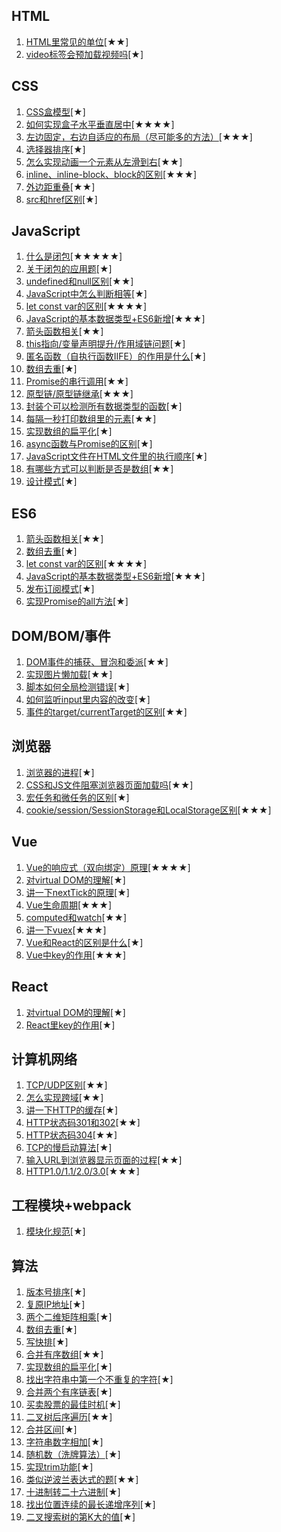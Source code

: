 ## HTML

1.  [HTML里常见的单位](https://github.com/Liqiuyue9597/front-end-interview/issues/20)[★★]
2.  [video标签会预加载视频吗](https://github.com/Liqiuyue9597/front-end-interview/issues/21)[★]

## [](https://github.com/Liqiuyue9597/front-end-interview#css)CSS

1.  [CSS盒模型](https://github.com/Liqiuyue9597/front-end-interview/issues/10)[★]
2.  [如何实现盒子水平垂直居中](https://github.com/Liqiuyue9597/front-end-interview/issues/8)[★★★★]
3.  [左边固定，右边自适应的布局（尽可能多的方法）](https://github.com/Liqiuyue9597/front-end-interview/issues/5)[★★★]
4.  [选择器排序](https://github.com/Liqiuyue9597/front-end-interview/issues/32)[★]
5.  [怎么实现动画一个元素从左滑到右](https://github.com/Liqiuyue9597/front-end-interview/issues/35)[★★]
6.  [inline、inline-block、block的区别](https://github.com/Liqiuyue9597/front-end-interview/issues/42)[★★★]
7.  [外边距重叠](https://github.com/Liqiuyue9597/front-end-interview/issues/54)[★★]
8.  [src和href区别](https://github.com/Liqiuyue9597/front-end-interview/issues/69)[★]

## [](https://github.com/Liqiuyue9597/front-end-interview#javascript)JavaScript

1.  [什么是闭包](https://github.com/Liqiuyue9597/front-end-interview/issues/18)[★★★★★]
2.  [关于闭包的应用题](https://github.com/Liqiuyue9597/front-end-interview/issues/25)[★]
3.  [undefined和null区别](https://github.com/Liqiuyue9597/front-end-interview/issues/17)[★★]
4.  [JavaScript中怎么判断相等](https://github.com/Liqiuyue9597/front-end-interview/issues/16)[★]
5.  [let const var的区别](https://github.com/Liqiuyue9597/front-end-interview/issues/15)[★★★★]
6.  [JavaScript的基本数据类型+ES6新增](https://github.com/Liqiuyue9597/front-end-interview/issues/14)[★★★]
7.  [箭头函数相关](https://github.com/Liqiuyue9597/front-end-interview/issues/7)[★★]
8.  [this指向/变量声明提升/作用域链问题](https://github.com/Liqiuyue9597/front-end-interview/issues/2)[★]
9.  [匿名函数（自执行函数IIFE）的作用是什么](https://github.com/Liqiuyue9597/front-end-interview/issues/24)[★]
10.  [数组去重](https://github.com/Liqiuyue9597/front-end-interview/issues/26)[★]
11.  [Promise的串行调用](https://github.com/Liqiuyue9597/front-end-interview/issues/38)[★★]
12.  [原型链/原型链继承](https://github.com/Liqiuyue9597/front-end-interview/issues/44)[★★★]
13.  [封装个可以检测所有数据类型的函数](https://github.com/Liqiuyue9597/front-end-interview/issues/43)[★]
14.  [每隔一秒打印数组里的元素](https://github.com/Liqiuyue9597/front-end-interview/issues/41)[★★]
15.  [实现数组的扁平化](https://github.com/Liqiuyue9597/front-end-interview/issues/40)[★]
16.  [async函数与Promise的区别](https://github.com/Liqiuyue9597/front-end-interview/issues/39)[★]
17.  [JavaScript文件在HTML文件里的执行顺序](https://github.com/Liqiuyue9597/front-end-interview/issues/45)[★]
18.  [有哪些方式可以判断是否是数组](https://github.com/Liqiuyue9597/front-end-interview/issues/53)[★★]
19.  [设计模式](https://github.com/Liqiuyue9597/front-end-interview/issues/61)[★]

## [](https://github.com/Liqiuyue9597/front-end-interview#es6)ES6

1.  [箭头函数相关](https://github.com/Liqiuyue9597/front-end-interview/issues/7)[★★]
2.  [数组去重](https://github.com/Liqiuyue9597/front-end-interview/issues/26)[★]
3.  [let const var的区别](https://github.com/Liqiuyue9597/front-end-interview/issues/15)[★★★★]
4.  [JavaScript的基本数据类型+ES6新增](https://github.com/Liqiuyue9597/front-end-interview/issues/14)[★★★]
5.  [发布订阅模式](https://github.com/Liqiuyue9597/front-end-interview/issues/66)[★]
6.  [实现Promise的all方法](https://github.com/Liqiuyue9597/front-end-interview/issues/68)[★]

## [](https://github.com/Liqiuyue9597/front-end-interview#dombom%E4%BA%8B%E4%BB%B6)DOM/BOM/事件

1.  [DOM事件的捕获、冒泡和委派](https://github.com/Liqiuyue9597/front-end-interview/issues/33)[★★]
2.  [实现图片懒加载](https://github.com/Liqiuyue9597/front-end-interview/issues/29)[★★]
3.  [脚本如何全局检测错误](https://github.com/Liqiuyue9597/front-end-interview/issues/34)[★]
4.  [如何监听input里内容的改变](https://github.com/Liqiuyue9597/front-end-interview/issues/57)[★]
5.  [事件的target/currentTarget的区别](https://github.com/Liqiuyue9597/front-end-interview/issues/71)[★★]

## [](https://github.com/Liqiuyue9597/front-end-interview#%E6%B5%8F%E8%A7%88%E5%99%A8)浏览器

1.  [浏览器的进程](https://github.com/Liqiuyue9597/front-end-interview/issues/47)[★]
2.  [CSS和JS文件阻塞浏览器页面加载吗](https://github.com/Liqiuyue9597/front-end-interview/issues/46)[★★]
3.  [宏任务和微任务的区别](https://github.com/Liqiuyue9597/front-end-interview/issues/48)[★]
4.  [cookie/session/SessionStorage和LocalStorage区别](https://github.com/Liqiuyue9597/front-end-interview/issues/56)[★★★]

## [](https://github.com/Liqiuyue9597/front-end-interview#vue)Vue

1.  [Vue的响应式（双向绑定）原理](https://github.com/Liqiuyue9597/front-end-interview/issues/13)[★★★★]
2.  [对virtual DOM的理解](https://github.com/Liqiuyue9597/front-end-interview/issues/12)[★]
3.  [讲一下nextTick的原理](https://github.com/Liqiuyue9597/front-end-interview/issues/58)[★]
4.  [Vue生命周期](https://github.com/Liqiuyue9597/front-end-interview/issues/59)[★★★]
5.  [computed和watch](https://github.com/Liqiuyue9597/front-end-interview/issues/60)[★★]
6.  [讲一下vuex](https://github.com/Liqiuyue9597/front-end-interview/issues/62)[★★★]
7.  [Vue和React的区别是什么](https://github.com/Liqiuyue9597/front-end-interview/issues/67)[★]
8.  [Vue中key的作用](https://github.com/Liqiuyue9597/front-end-interview/issues/74)[★★★]

## [](https://github.com/Liqiuyue9597/front-end-interview#react)React

1.  [对virtual DOM的理解](https://github.com/Liqiuyue9597/front-end-interview/issues/12)[★]
2.  [React里key的作用](https://github.com/Liqiuyue9597/front-end-interview/issues/23)[★]

## [](https://github.com/Liqiuyue9597/front-end-interview#%E8%AE%A1%E7%AE%97%E6%9C%BA%E7%BD%91%E7%BB%9C)计算机网络

1.  [TCP/UDP区别](https://github.com/Liqiuyue9597/front-end-interview/issues/11)[★★]
2.  [怎么实现跨域](https://github.com/Liqiuyue9597/front-end-interview/issues/9)[★★]
3.  [讲一下HTTP的缓存](https://github.com/Liqiuyue9597/front-end-interview/issues/22)[★]
4.  [HTTP状态码301和302](https://github.com/Liqiuyue9597/front-end-interview/issues/31)[★★]
5.  [HTTP状态码304](https://github.com/Liqiuyue9597/front-end-interview/issues/36)[★★]
6.  [TCP的慢启动算法](https://github.com/Liqiuyue9597/front-end-interview/issues/37)[★]
7.  [输入URL到浏览器显示页面的过程](https://github.com/Liqiuyue9597/front-end-interview/issues/78)[★★]
8.  [HTTP1.0/1.1/2.0/3.0](https://github.com/Liqiuyue9597/front-end-interview/issues/79)[★★★]

## [](https://github.com/Liqiuyue9597/front-end-interview#%E5%B7%A5%E7%A8%8B%E6%A8%A1%E5%9D%97webpack)工程模块+webpack

1.  [模块化规范](https://github.com/Liqiuyue9597/front-end-interview/issues/51)[★]

## [](https://github.com/Liqiuyue9597/front-end-interview#%E7%AE%97%E6%B3%95)算法

1.  [版本号排序](https://github.com/Liqiuyue9597/front-end-interview/issues/4)[★]
2.  [复原IP地址](https://github.com/Liqiuyue9597/front-end-interview/issues/6)[★]
3.  [两个二维矩阵相乘](https://github.com/Liqiuyue9597/front-end-interview/issues/19)[★]
4.  [数组去重](https://github.com/Liqiuyue9597/front-end-interview/issues/26)[★]
5.  [写快排](https://github.com/Liqiuyue9597/front-end-interview/issues/28)[★]
6.  [合并有序数组](https://github.com/Liqiuyue9597/front-end-interview/issues/27)[★★]
7.  [实现数组的扁平化](https://github.com/Liqiuyue9597/front-end-interview/issues/40)[★]
8.  [找出字符串中第一个不重复的字符](https://github.com/Liqiuyue9597/front-end-interview/issues/49)[★]
9.  [合并两个有序链表](https://github.com/Liqiuyue9597/front-end-interview/issues/50)[★]
10.  [买卖股票的最佳时机](https://github.com/Liqiuyue9597/front-end-interview/issues/52)[★]
11.  [二叉树后序遍历](https://github.com/Liqiuyue9597/front-end-interview/issues/63)[★★]
12.  [合并区间](https://github.com/Liqiuyue9597/front-end-interview/issues/64)[★]
13.  [字符串数字相加](https://github.com/Liqiuyue9597/front-end-interview/issues/65)[★]
14.  [随机数（洗牌算法）](https://github.com/Liqiuyue9597/front-end-interview/issues/70)[★]
15.  [实现trim功能](https://github.com/Liqiuyue9597/front-end-interview/issues/72)[★]
16.  [类似逆波兰表达式的题](https://github.com/Liqiuyue9597/front-end-interview/issues/73)[★★]
17.  [十进制转二十六进制](https://github.com/Liqiuyue9597/front-end-interview/issues/75)[★]
18.  [找出位置连续的最长递增序列](https://github.com/Liqiuyue9597/front-end-interview/issues/76)[★]
19.  [二叉搜索树的第K大的值](https://github.com/Liqiuyue9597/front-end-interview/issues/77)[★]